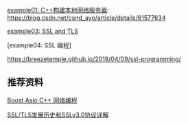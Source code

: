 [example01: C++构建本地网络服务器](./example01/): https://blog.csdn.net/csnd_ayo/article/details/61577634

[example03: SSL and TLS](./example03/)

[example04: SSL 编程]

https://breezetemple.github.io/2019/04/09/ssl-programming/

## 推荐资料

[Boost Asio C++ 网络编程](https://mmoaay.gitbooks.io/boost-asio-cpp-network-programming-chinese/content/)

[SSL/TLS发展历史和SSLv3.0协议详解](http://www.bewindoweb.com/271.html)
